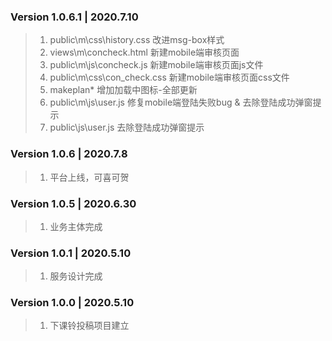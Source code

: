 ### Version 1.0.6.1 | 2020.7.10

> 1. public\m\css\history.css  改进msg-box样式
> 2. views\m\concheck.html 新建mobile端审核页面
> 3. public\m\js\concheck.js 新建mobile端审核页面js文件
> 4. public\m\css\con_check.css 新建mobile端审核页面css文件
> 5. makeplan* 增加加载中图标-全部更新
> 6. public\m\js\user.js 修复mobile端登陆失败bug & 去除登陆成功弹窗提示
> 7. public\js\user.js 去除登陆成功弹窗提示

### Version 1.0.6 | 2020.7.8

> 1. 平台上线，可喜可贺

### Version 1.0.5 | 2020.6.30

> 1. 业务主体完成

### Version 1.0.1 | 2020.5.10

> 1. 服务设计完成

### Version 1.0.0 | 2020.5.10

> 1. 下课铃投稿项目建立
